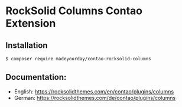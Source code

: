 # RockSolid Columns Contao Extension

## Installation

```sh
$ composer require madeyourday/contao-rocksolid-columns
```

## Documentation:

* English: https://rocksolidthemes.com/en/contao/plugins/columns
* German: https://rocksolidthemes.com/de/contao/plugins/columns

